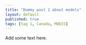 ```yaml
---
title: "Dummy post 1 about models"
layout: default
published: true
tags: [tag 1, Canada, MODIS]
---
```


Add some text here.
